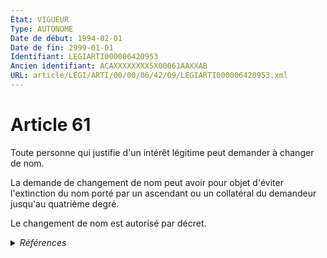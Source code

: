 ```yaml
---
État: VIGUEUR
Type: AUTONOME
Date de début: 1994-02-01
Date de fin: 2999-01-01
Identifiant: LEGIARTI000006420953
Ancien identifiant: ACAXXXXXXXX5X00061AAXXAB
URL: article/LEGI/ARTI/00/00/06/42/09/LEGIARTI000006420953.xml
---
```


<h1>Article 61</h1>

Toute personne qui justifie d'un intérêt légitime peut demander à changer de
nom.<br />

La demande de changement de nom peut avoir pour objet d'éviter l'extinction du
nom porté par un ascendant ou un collatéral du demandeur jusqu'au quatrième
degré.<br />

Le changement de nom est autorisé par décret.


<details>
  <summary><em>Références</em></summary>

  <h2>Articles faisant référence à l'article</h2>
  
  <ul>
    <li>
      <a href="https://legal.tricoteuses.fr//redirection/LEGIARTI000006284372?vers=git&vers=legifrance">Loi n° 93-22 du 8 janvier 1993 modifiant le code civil relative à l'état civil, à la famille et aux droits de l'enfant et instituant le juge aux affaires familiales - article 64 AUTONOME VIGUEUR, en vigueur depuis le 1993-01-09</a> CREATION cible
    </li>
    <li>
      <a href="https://legal.tricoteuses.fr//redirection/LEGIARTI000006284312?vers=git&vers=legifrance">LOI n° 93-22 du 8 janvier 1993 modifiant le code civil relative à l'état civil, à la famille et aux droits de l'enfant et instituant le juge aux affaires familiales - article 4 ENTIEREMENT_MODIF</a> CREATION cible
    </li>
  </ul>
  
  <h2>Textes faisant référence à l'article</h2>
  
  <ul>
    <li>
      <a href="https://legal.tricoteuses.fr//redirection/JORFTEXT000000593399?vers=git&vers=legifrance">LOI n° 2002-304 du 4 mars 2002 relative au nom de famille</a> SPEC_APPLI cible
    </li>
    <li>
      <a href="https://legal.tricoteuses.fr//redirection/JORFTEXT000000361918?vers=git&vers=legifrance">LOI n° 93-22 du 8 janvier 1993 modifiant le code civil relative à l'état civil, à la famille et aux droits de l'enfant et instituant le juge aux affaires familiales</a> SPEC_APPLI cible
    </li>
  </ul>
  
  <h2>Références faites par l'article</h2>
  
  <ul>
    <li>
      1953-11-28 CITATION cible <a href="https://legal.tricoteuses.fr//redirection/LEGIARTI000006498259?vers=git&vers=legifrance">Décret n°53-1169 du 28 novembre 1953 portant règlement d'administration publique pour l'application du décret du 30 septembre 1953 sur la réforme du contentieux administratif. - article 2 AUTONOME ABROGE, en vigueur du 2000-03-01 au 2001-01-01</a>
    </li>
    <li>
      1955-10-22 CITATION cible <a href="https://legal.tricoteuses.fr//redirection/LEGIARTI000049898225?vers=git&vers=legifrance">Décret n°55-1397 du 22 octobre 1955 instituant la carte nationale d'identité - article 5-2 AUTONOME VIGUEUR, en vigueur depuis le 2024-07-07</a>
    </li>
    <li>
      1965-06-01 CITATION cible <a href="https://legal.tricoteuses.fr//redirection/LEGIARTI000006286020?vers=git&vers=legifrance">Décret n°65-422 du 1 juin 1965 portant création d'un service central d'état civil au ministère des affaires étrangères - article 12 AUTONOME VIGUEUR, en vigueur depuis le 1965-06-05</a>
    </li>
    <li>
      CODIFICATION source Loi 1803-03-11
    </li>
    <li>
      1993-01-08 SPEC_APPLI source <a href="https://legal.tricoteuses.fr//redirection/JORFTEXT000000361918?vers=git&vers=legifrance">LOI n° 93-22 du 8 janvier 1993 modifiant le code civil relative à l'état civil, à la famille et aux droits de l'enfant et instituant le juge aux affaires familiales</a>
    </li>
    <li>
      1993-01-08 CREATION source <a href="https://legal.tricoteuses.fr//redirection/LEGIARTI000006284312?vers=git&vers=legifrance">LOI n° 93-22 du 8 janvier 1993 modifiant le code civil relative à l'état civil, à la famille et aux droits de l'enfant et instituant le juge aux affaires familiales - article 4 ENTIEREMENT_MODIF</a>
    </li>
    <li>
      1993-01-08 CREATION source <a href="https://legal.tricoteuses.fr//redirection/LEGIARTI000006284372?vers=git&vers=legifrance">Loi n° 93-22 du 8 janvier 1993 modifiant le code civil relative à l'état civil, à la famille et aux droits de l'enfant et instituant le juge aux affaires familiales - article 64 AUTONOME VIGUEUR, en vigueur depuis le 1993-01-09</a>
    </li>
    <li>
      2002-03-04 SPEC_APPLI source <a href="https://legal.tricoteuses.fr//redirection/JORFTEXT000000593399?vers=git&vers=legifrance">LOI n° 2002-304 du 4 mars 2002 relative au nom de famille</a>
    </li>
    <li>
      2004-05-28 CITATION cible <a href="https://legal.tricoteuses.fr//redirection/LEGIARTI000006230985?vers=git&vers=legifrance">Décret n°2004-459 du 28 mai 2004 fixant les catégories d'actes individuels ne pouvant faire l'objet d'une publication sous forme électronique au Journal officiel de la République française. - article 1 AUTONOME ABROGE, en vigueur du 2004-06-01 au 2016-01-01</a>
    </li>
    <li>
      2005-12-30 CITATION cible <a href="https://legal.tricoteuses.fr//redirection/LEGIARTI000049898227?vers=git&vers=legifrance">Décret n°2005-1726 du 30 décembre 2005 relatif aux passeports. - article 11-1 AUTONOME VIGUEUR, en vigueur depuis le 2024-07-07</a>
    </li>
    <li>
      2015-11-05 CITATION cible <a href="https://legal.tricoteuses.fr//redirection/LEGIARTI000031428340?vers=git&vers=legifrance">Décret n° 2015-1411 du 5 novembre 2015 relatif aux exceptions à l'application du droit des usagers de saisir l'administration par voie électronique (ministère de la justice) - article Annexe I AUTONOME VIGUEUR, en vigueur depuis le 2015-11-07</a>
    </li>
    <li>
      2019-04-19 CITATION cible <a href="https://legal.tricoteuses.fr//redirection/LEGIARTI000050943306?vers=git&vers=legifrance">Décret n° 2019-341 du 19 avril 2019 relatif à la mise en œuvre de traitements comportant l'usage du numéro d'inscription au répertoire national d'identification des personnes physiques ou nécessitant la consultation de ce répertoire - article 2 AUTONOME VIGUEUR, en vigueur depuis le 2025-01-01</a>
    </li>
    <li>
      2021-11-19 CITATION cible <a href="https://legal.tricoteuses.fr//redirection/LEGIARTI000050814313?vers=git&vers=legifrance">Arrêté du 19 novembre 2021 relatif à la tarification et aux modalités de publication des annonces judiciaires et légales - article 3 AUTONOME VIGUEUR, en vigueur depuis le 2025-01-01</a>
    </li>
    <li>
      2022-12-27 CITATION cible <a href="https://legal.tricoteuses.fr//redirection/LEGIARTI000046887602?vers=git&vers=legifrance">Arrêté du 27 décembre 2022 modifiant l'arrêté du 19 novembre 2021 relatif à la tarification et aux modalités de publication des annonces judiciaires et légales - article 2 ENTIEREMENT_MODIF</a>
    </li>
    <li>
      2023-10-20 CITATION cible <a href="https://legal.tricoteuses.fr//redirection/LEGIARTI000048238142?vers=git&vers=legifrance">Décret n° 2023-971 du 20 octobre 2023 modifiant le décret n° 2019-341 du 19 avril 2019 relatif à la mise en œuvre de traitements comportant l'usage du numéro d'inscription au répertoire national d'identification des personnes physiques ou nécessitant la consultation de ce répertoire - article 1 ENTIEREMENT_MODIF</a>
    </li>
    <li>
      2023-10-27 CITATION cible <a href="https://legal.tricoteuses.fr//redirection/LEGIARTI000048280178?vers=git&vers=legifrance">Décret n° 2023-998 du 27 octobre 2023 portant expérimentation de la procédure dématérialisée de demande de renouvellement d'un passeport - article 1 AUTONOME VIGUEUR, en vigueur depuis le 2023-10-30</a>
    </li>
    <li>
      2023-12-19 CITATION cible <a href="https://legal.tricoteuses.fr//redirection/LEGIARTI000048815670?vers=git&vers=legifrance">Arrêté du 19 décembre 2023 portant création d'un traitement automatisé de données à caractère personnel dénommé « table de correspondance des noms et prénoms » - article 1 AUTONOME VIGUEUR, en vigueur depuis le 2024-01-05</a>
    </li>
    <li>
      2024-07-05 CITATION cible <a href="https://legal.tricoteuses.fr//redirection/LEGITEXT000049897942?vers=git&vers=legifrance">Décret n° 2024-689 du 5 juillet 2024 modifiant le décret n° 55-1397 du 22 octobre 1955 instituant la carte nationale d'identité, le décret n° 2005-1726 du 30 décembre 2005 relatif aux passeports et le décret n° 2016-1460 du 28 octobre 2016 autorisant la création d'un traitement de données à caractère personnel relatif aux passeports et aux cartes nationales d'identité VIGUEUR</a>
    </li>
    <li>
      2024-07-05 CITATION cible <a href="https://legal.tricoteuses.fr//redirection/LEGIARTI000049897963?vers=git&vers=legifrance">Décret n° 2024-689 du 5 juillet 2024 modifiant le décret n° 55-1397 du 22 octobre 1955 instituant la carte nationale d'identité, le décret n° 2005-1726 du 30 décembre 2005 relatif aux passeports et le décret n° 2016-1460 du 28 octobre 2016 autorisant la création d'un traitement de données à caractère personnel relatif aux passeports et aux cartes nationales d'identité - article 5 ENTIEREMENT_MODIF</a>
    </li>
    <li>
      2024-07-05 CITATION cible <a href="https://legal.tricoteuses.fr//redirection/LEGIARTI000049897965?vers=git&vers=legifrance">Décret n° 2024-689 du 5 juillet 2024 modifiant le décret n° 55-1397 du 22 octobre 1955 instituant la carte nationale d'identité, le décret n° 2005-1726 du 30 décembre 2005 relatif aux passeports et le décret n° 2016-1460 du 28 octobre 2016 autorisant la création d'un traitement de données à caractère personnel relatif aux passeports et aux cartes nationales d'identité - article 6 ENTIEREMENT_MODIF</a>
    </li>
    <li>
      2024-07-05 CITATION cible <a href="https://legal.tricoteuses.fr//redirection/LEGIARTI000049897969?vers=git&vers=legifrance">Décret n° 2024-689 du 5 juillet 2024 modifiant le décret n° 55-1397 du 22 octobre 1955 instituant la carte nationale d'identité, le décret n° 2005-1726 du 30 décembre 2005 relatif aux passeports et le décret n° 2016-1460 du 28 octobre 2016 autorisant la création d'un traitement de données à caractère personnel relatif aux passeports et aux cartes nationales d'identité - article 8 AUTONOME VIGUEUR, en vigueur depuis le 2024-07-07</a>
    </li>
    <li>
      2999-01-01 CITATION cible <a href="https://legal.tricoteuses.fr//redirection/LEGIARTI000006449299?vers=git&vers=legifrance">Code de justice administrative - article L311-2 AUTONOME VIGUEUR, en vigueur depuis le 2001-01-01</a>
    </li>
    <li>
      2999-01-01 CITATION cible <a href="https://legal.tricoteuses.fr//redirection/LEGIARTI000031677698?vers=git&vers=legifrance">Code des relations entre le public et l'administration - article R221-15 AUTONOME VIGUEUR, en vigueur depuis le 2016-01-01</a>
    </li>
  </ul>
</details>

